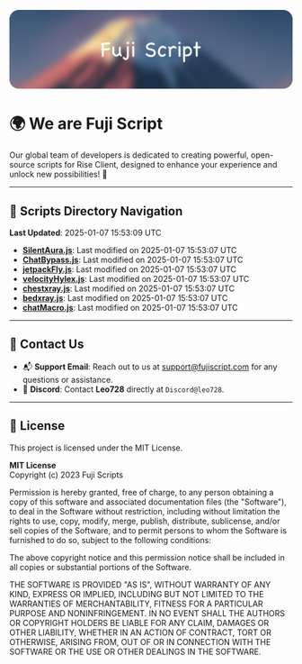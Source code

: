 ![Banner](.github/b.webp)

# 🌍 **We are Fuji Script**

Our global team of developers is dedicated to creating powerful, open-source scripts for Rise Client, designed to enhance your experience and unlock new possibilities! 🌟

---
<!-- SCRIPTS_NAVIGATION_START -->
## 📂 **Scripts Directory Navigation**

**Last Updated**: 2025-01-07 15:53:09 UTC

- **[SilentAura.js](scripts/SilentAura.js)**: Last modified on 2025-01-07 15:53:07 UTC
- **[ChatBypass.js](scripts/ChatBypass.js)**: Last modified on 2025-01-07 15:53:07 UTC
- **[jetpackFly.js](scripts/jetpackFly.js)**: Last modified on 2025-01-07 15:53:07 UTC
- **[velocityHylex.js](scripts/velocityHylex.js)**: Last modified on 2025-01-07 15:53:07 UTC
- **[chestxray.js](scripts/chestxray.js)**: Last modified on 2025-01-07 15:53:07 UTC
- **[bedxray.js](scripts/bedxray.js)**: Last modified on 2025-01-07 15:53:07 UTC
- **[chatMacro.js](scripts/chatMacro.js)**: Last modified on 2025-01-07 15:53:07 UTC

<!-- SCRIPTS_NAVIGATION_END -->

---

## 💬 **Contact Us**  
- 📬 **Support Email**: Reach out to us at [support@fujiscript.com](mailto:support@fujiscript.com) for any questions or assistance.  
- 💬 **Discord**: Contact **Leo728** directly at `Discord@leo728`.

---

## 📜 **License**

This project is licensed under the MIT License.  

**MIT License**  
Copyright (c) 2023 Fuji Scripts  

Permission is hereby granted, free of charge, to any person obtaining a copy of this software and associated documentation files (the "Software"), to deal in the Software without restriction, including without limitation the rights to use, copy, modify, merge, publish, distribute, sublicense, and/or sell copies of the Software, and to permit persons to whom the Software is furnished to do so, subject to the following conditions:  

The above copyright notice and this permission notice shall be included in all copies or substantial portions of the Software.  

THE SOFTWARE IS PROVIDED "AS IS", WITHOUT WARRANTY OF ANY KIND, EXPRESS OR IMPLIED, INCLUDING BUT NOT LIMITED TO THE WARRANTIES OF MERCHANTABILITY, FITNESS FOR A PARTICULAR PURPOSE AND NONINFRINGEMENT. IN NO EVENT SHALL THE AUTHORS OR COPYRIGHT HOLDERS BE LIABLE FOR ANY CLAIM, DAMAGES OR OTHER LIABILITY, WHETHER IN AN ACTION OF CONTRACT, TORT OR OTHERWISE, ARISING FROM, OUT OF OR IN CONNECTION WITH THE SOFTWARE OR THE USE OR OTHER DEALINGS IN THE SOFTWARE.  
